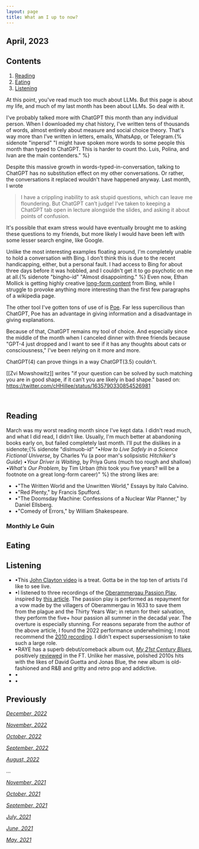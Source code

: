 ```yaml
---
layout: page
title: What am I up to now?
---
```


## April, 2023




## Contents
1. [Reading](#books)
2. [Eating](#Eating)
3. [Listening](#music)

At this point, you've read much too much about LLMs. But this page is about my life, and much of my last month has been about LLMs. So deal with it.

I've probably talked more with ChatGPT this month than any individual person. When I downloaded my chat history, I've written tens of thousands of words, almost entirely about measure and social choice theory. That's way more than I've written in letters, emails, WhatsApp, or Telegram.{% sidenote "inpersd" "I might have spoken more words to some people this month than typed to ChatGPT. This is harder to count tho. Luis, Polina, and Ivan are the main contenders." %}

Despite this massive growth in words-typed-in-conversation, talking to ChatGPT has no substitution effect on my other conversations. Or rather, the conversations it replaced wouldn't have happened anyway. Last month, I wrote

> I have a crippling inability to ask stupid questions, which can leave me floundering. But ChatGPT can’t judge! I’ve taken to keeping a ChatGPT tab open in lecture alongside the slides, and asking it about points of confusion.

It's possible that exam stress would have eventually brought me to asking these questions to my friends, but more likely I would have been left with some lesser search engine, like Google. 

Unlike the most interesting examples floating around, I'm completely unable to hold a conversation with Bing. I don't think this is due to the recent handicapping, either, but a personal fault. I had access to Bing for about three days before it was hobbled, and I couldn't get it to go psychotic on me at all.{% sidenote "bingho-id" "Almost disappointing." %} Even now, Ethan Mollick is getting highly creative [long-form content](https://twitter.com/emollick/status/1640544340882644992/photo/1) from Bing,  while I struggle to provoke anything more interesting than the first few paragraphs of a wikipedia page. 

The other tool I've gotten tons of use of is [Poe](https://poe.com/login?redirect_url=%2F). Far less supercilious than ChatGPT, Poe has an advantage in giving information and a disadvantage in giving explanations. 

Because of that, ChatGPT remains my tool of choice. And especially since the middle of the month when I canceled dinner with three friends because "GPT-4 just dropped and I want to see if it has any thoughts about cats or consciousness," I've been relying on it more and more. 

ChatGPT(4) can prove things in a way ChatGPT(3.5) couldn't. 

[[Zvi Mowshowitz]] writes "if your question can be solved by such matching you are in good shape, if it can’t you are likely in bad shape." based on: https://twitter.com/cHHillee/status/1635790330854526981

  <br>

## Reading 

March was my worst reading month since I've kept data. I didn't read much, and what I did read, I didn't like. Usually, I'm much better at abandoning books early on, but failed completely last month. I'll put the dislikes in a sidenote;{% sidenote "dislmuob-id" "•*How to Live Safely in a Science Fictional Universe*, by Charles Yu (a poor man's solipsistic *Hitchiker's Guide*) •*Your Driver is Waiting*, by Priya Guns (much too rough and shallow) •*What's Our Problem*, by Tim Urban (*this* took you five years? will be a footnote on a great long-form career)" %} the strong likes are:

- •"The Written World and the Unwritten World," Essays by Italo Calvino. 
- •"Red Plenty," by Francis Spufford.
- •"The Doomsday Machine: Confessions of a Nuclear War Planner," by Daniel Ellsberg.
- •"Comedy of Errors," by William Shakespeare. 











### Monthly Le Guin








## Eating





## Listening

- •This [John Clayton video](https://www.youtube.com/watch?v=zGQN8vdwVrI) is a treat. Gotta be in the top ten of artists I'd like to see live.
- •I listened to three recordings of the [Oberammergau Passion Play](https://en.wikipedia.org/wiki/Oberammergau_Passion_Play), inspired by [this article](https://www.plough.com/en/topics/culture/literature/oberammergaus-broken-vow). The passion play is performed as repayment for a vow made by the villagers of Oberammergau in 1633 to save them from the plague and the Thirty Years War; in return for their salvation, they perform the five+ hour passion all summer in the decadal year. The overture is especially stunning. For reasons separate from the author of the above article, I found the 2022 performance underwhelming; I most recommend the [2010 recording](https://www.discogs.com/release/11843021-Solisten-Chor-Und-Orchester-Der-Passionsspiele-Oberammergau-Rochus-Dedler-Markus-Zwink-Passionsspiel). I didn't expect supersessionism to take such a large role.
- •RAYE has a superb debut/comeback album out, *[My 21st Century Blues](https://open.spotify.com/album/3U8n8LzBx2o9gYXvvNq4uH?si=AA_EU9-wT0eWAIavU-CfLg)*, positively [reviewed](https://www.ft.com/content/707dedeb-fb5a-4ad0-8c62-e2aece4d6339) in the FT. Unlike her massive, polished 2010s hits with the likes of David Guetta and Jonas Blue, the new album is old-fashioned and R&B and gritty and retro pop and addictive.
- •
- •

## Previously

*[December, 2022](https://jablevine.com/older/december_2022)*

*[November, 2022](https://jablevine.com/older/november_2022)*

*[October, 2022](https://jablevine.com/older/october_2022)*

*[September, 2022](https://jablevine.com/older/september_2022)*

*[August, 2022](https://jablevine.com/older/august_2022)*

...

*[November, 2021](https://jablevine.com/older/november_2021)*

*[October, 2021](https://jablevine.com/older/october_2021)*

*[September, 2021](https://jablevine.com/older/september_2021)*

*[July, 2021](https://jablevine.com/older/july_2021)*

*[June, 2021](https://jablevine.com/older/june_2021)*

*[May, 2021](https://jablevine.com/older/may_2021)*




